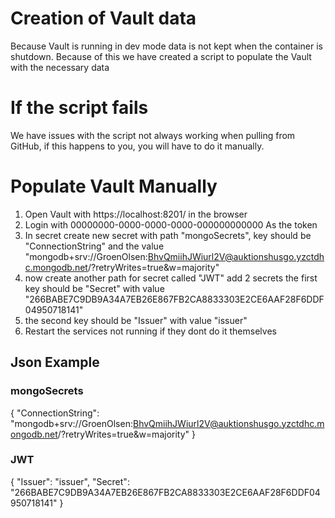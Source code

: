 # Creation of Vault data
Because Vault is running in dev mode data is not kept when the container is shutdown. Because of this we have created a script to populate the Vault with the necessary data

# If the script fails
We have issues with the script not always working when pulling from GitHub, if this happens to you, you will have to do it manually.

# Populate Vault Manually
1. Open Vault with https://localhost:8201/ in the browser
2. Login with 00000000-0000-0000-0000-000000000000 As the token
3. In secret create new secret with path "mongoSecrets", key should be "ConnectionString" and the value "mongodb+srv://GroenOlsen:BhvQmiihJWiurl2V@auktionshusgo.yzctdhc.mongodb.net/?retryWrites=true&w=majority"
4. now create another path for secret called "JWT" add 2 secrets the first key should be "Secret" with value "266BABE7C9DB9A34A7EB26E867FB2CA8833303E2CE6AAF28F6DDF04950718141"
5. the second key should be "Issuer" with value "issuer"
6. Restart the services not running if they dont do it themselves

## Json Example
### mongoSecrets
{
  "ConnectionString": "mongodb+srv://GroenOlsen:BhvQmiihJWiurl2V@auktionshusgo.yzctdhc.mongodb.net/?retryWrites=true&w=majority"
}
### JWT
{
  "Issuer": "issuer",
  "Secret": "266BABE7C9DB9A34A7EB26E867FB2CA8833303E2CE6AAF28F6DDF04950718141"
}
